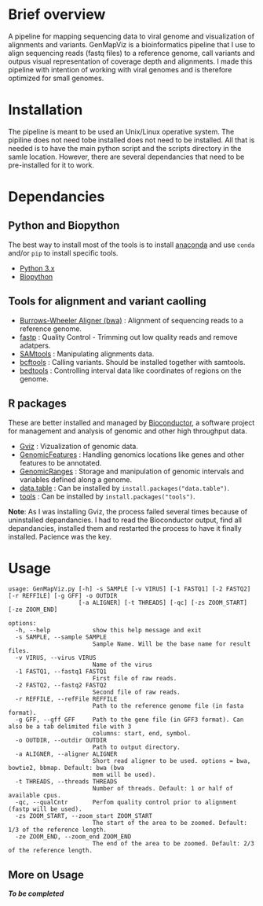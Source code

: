 # Brief overview
A pipeline for mapping sequencing data to viral genome and visualization of alignments and variants.
GenMapViz is a bioinformatics pipeline that I use to align sequencing reads (fastq files) to a reference genome, call variants and outpus visual representation of coverage depth and alignments. I made this pipeline with intention of working with viral genomes and is therefore optimized for small genomes. 

# Installation 

The pipeline is meant to be used an Unix/Linux operative system.  The pipiline does not need tobe installed  does not need to be installed. All that is needed is to have the main python script and the scripts directory in the samle location.  However, there are several dependancies that need to be pre-installed for it to work. 

# Dependancies

## Python and Biopython

The best way to install most of the tools is to install [anaconda](https://www.anaconda.com/) and use `conda` and/or `pip` to install specific tools.

* [Python 3.x](https://www.python.org/downloads/)
* [Biopython](https://biopython.org/wiki/Download)

## Tools for alignment and variant caolling

* [Burrows-Wheeler Aligner (bwa)](http://bio-bwa.sourceforge.net/) : Alignment of sequencing reads to a reference genome.
* [fastp](https://github.com/OpenGene/fastp) : Quality Control - Trimming out low quality reads and remove adatpers.
* [SAMtools](http://www.htslib.org/) : Manipulating alignments data.
* [bcftools](http://www.htslib.org/) : Calling variants. Should be installed together with samtools.
* [bedtools](https://github.com/arq5x/bedtools2) : Controlling interval data  like coordinates of regions on the genome.


## R packages

These are better installed and managed by [Bioconductor](https://www.bioconductor.org/), a software project for management and analysis of genomic and other high throughput data.

* [Gviz](https://bioconductor.org/packages/release/bioc/html/Gviz.html) : Vizualization of genomic data.
* [GenomicFeatures](https://bioconductor.org/packages/release/bioc/html/GenomicFeatures.html) : Handling genomics locations like genes and other features to be annotated.
* [GenomicRanges](https://bioconductor.org/packages/release/bioc/html/GenomicRanges.html) : Storage and manipulation of genomic intervals and variables defined along a genome.
* [data.table](https://www.rdocumentation.org/packages/data.table/versions/1.14.2) : Can be installed by `install.packages("data.table")`.
* [tools]() : Can be installed by `install.packages("tools")`.

__Note__: As I was installing Gviz, the process failed several times because of uninstalled depandancies. I had to read the Bioconductor output, find all depandancies, installed them and restarted the process to have it finally installed. Pacience was the key.


# Usage

```
usage: GenMapViz.py [-h] -s SAMPLE [-v VIRUS] [-1 FASTQ1] [-2 FASTQ2] [-r REFFILE] [-g GFF] -o OUTDIR
                    [-a ALIGNER] [-t THREADS] [-qc] [-zs ZOOM_START] [-ze ZOOM_END]

options:
  -h, --help            show this help message and exit
  -s SAMPLE, --sample SAMPLE
                        Sample Name. Will be the base name for result files.
  -v VIRUS, --virus VIRUS
                        Name of the virus
  -1 FASTQ1, --fastq1 FASTQ1
                        First file of raw reads.
  -2 FASTQ2, --fastq2 FASTQ2
                        Second file of raw reads.
  -r REFFILE, --refFile REFFILE
                        Path to the reference genome file (in fasta format).
  -g GFF, --gff GFF     Path to the gene file (in GFF3 format). Can also be a tab delimited file with 3
                        columns: start, end, symbol.
  -o OUTDIR, --outdir OUTDIR
                        Path to output directory.
  -a ALIGNER, --aligner ALIGNER
                        Short read aligner to be used. options = bwa, bowtie2, bbmap. Default: bwa (bwa
                        mem will be used).
  -t THREADS, --threads THREADS
                        Number of threads. Default: 1 or half of available cpus.
  -qc, --qualCntr       Perfom quality control prior to alignment (fastp will be used).
  -zs ZOOM_START, --zoom_start ZOOM_START
                        The start of the area to be zoomed. Default: 1/3 of the reference length.
  -ze ZOOM_END, --zoom_end ZOOM_END
                        The end of the area to be zoomed. Default: 2/3 of the reference length.
```

## More on Usage

*__To be completed__*


